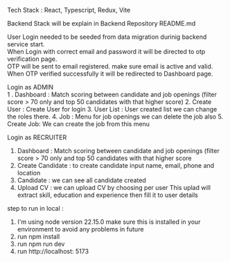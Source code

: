 Tech Stack : React, Typescript, Redux, Vite

Backend Stack will be explain in Backend Repository README.md

User Login needed to be seeded from data migration durinig backend service start. <br />
When Login with correct email and password it will be directed to otp verification page. <br />
OTP will be sent to email registered. make sure email is active and valid. <br />
When OTP verified successfully it will be redirected to Dashboard page. <br />

Login as ADMIN <br />
1 . Dashboard : Match scoring between candidate and job openings (filter score > 70 only and top 50 candidates with that higher score)
2. Create User : Create User for login
3. User List : User created list we can change the roles there.
4. Job : Menu for job openings we can delete the job also
5. Create Job: We can create the job from this menu

Login as RECRUITER <br />
1. Dashboard : Match scoring between candidate and job openings (filter score > 70 only and top 50 candidates with that higher score <br />
2. Create Candidate : to create candidate input name, email, phone and location <br />
3. Candidate : we can see all candidate created <br />
4. Upload CV : we can upload CV by choosing per user This uplad will extract skill, education and experience then fill it to user details <br />


step to run in local :

1. I'm using node version 22.15.0 make sure this is installed in your environment to avoid any problems in future <br />
2. run npm install <br />
3. run npm run dev <br />
4. run http://localhost: 5173 <br />
   



